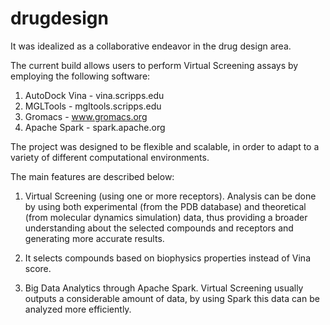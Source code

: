 # drugdesign

It was idealized as a collaborative endeavor in the drug design area.

The current build allows users to perform Virtual Screening assays by employing the following software:

1. AutoDock Vina - vina.scripps.edu
2. MGLTools - mgltools.scripps.edu
3. Gromacs - www.gromacs.org
4. Apache Spark - spark.apache.org

The project was designed to be flexible and scalable, in order to adapt to a variety of different computational environments.

The main features are described below:

1. Virtual Screening (using one or more receptors).
Analysis can be done by using both experimental (from the PDB database) and theoretical (from molecular dynamics simulation) data, thus providing a broader understanding about the selected compounds and receptors and generating more accurate results.

2. It selects compounds based on biophysics properties instead of Vina score.

3. Big Data Analytics through Apache Spark.
Virtual Screening usually outputs a considerable amount of data, by using Spark this data can be analyzed more efficiently.
